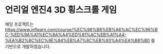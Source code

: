 # 언리얼 엔진4 3D 횡스크롤 게임

해당 프로젝트는 https://www.inflearn.com/course/%EC%96%B8%EB%A6%AC%EC%96%BC-%ED%9A%A1%EC%8A%A4%ED%81%AC%EB%A1%A4-%EA%B2%8C%EC%9E%84%EB%A7%8C%EB%93%A4%EA%B8%B0 를 기반으로 개발하였습니다.
